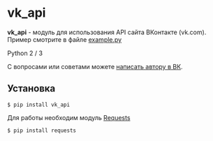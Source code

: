 vk_api
======

**vk_api** - модуль для использования API сайта ВКонтакте (vk.com). Пример смотрите в файле [example.py](https://github.com/python273/vk_api/blob/master/example.py)

Python 2 / 3

С вопросами или советами можете [написать автору в ВК](https://vk.com/im?sel=183433824).

Установка
------------
    $ pip install vk_api

Для работы необходим модуль [Requests](https://github.com/kennethreitz/requests)

    $ pip install requests
